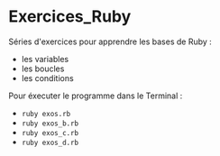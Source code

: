 # Exercices_Ruby

Séries d'exercices pour apprendre les bases de Ruby :
- les variables
- les boucles
- les conditions

Pour éxecuter le programme dans le Terminal :
- `ruby exos.rb`
- `ruby exos_b.rb`
- `ruby exos_c.rb`
- `ruby exos_d.rb`
